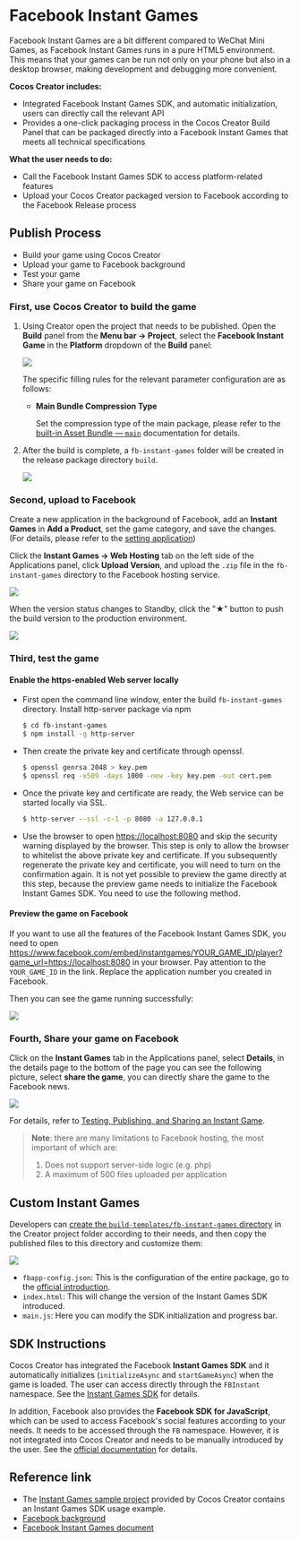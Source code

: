 # Facebook Instant Games 

Facebook Instant Games are a bit different compared to WeChat Mini Games, as Facebook Instant Games runs in a pure HTML5 environment. This means that your games can be run not only on your phone but also in a desktop browser, making development and debugging more convenient.

**Cocos Creator includes:**

- Integrated Facebook Instant Games SDK, and automatic initialization, users can directly call the relevant API
- Provides a one-click packaging process in the Cocos Creator Build Panel that can be packaged directly into a Facebook Instant Games that meets all technical specifications

**What the user needs to do:**

- Call the Facebook Instant Games SDK to access platform-related features
- Upload your Cocos Creator packaged version to Facebook according to the Facebook Release process

## Publish Process

- Build your game using Cocos Creator
- Upload your game to Facebook background
- Test your game
- Share your game on Facebook

### First, use Cocos Creator to build the game

1. Using Creator open the project that needs to be published. Open the **Build** panel from the **Menu bar -> Project**, select the **Facebook Instant Game** in the **Platform** dropdown of the **Build** panel:

    ![](./publish-fb-instant-games/build.png)

    The specific filling rules for the relevant parameter configuration are as follows:

    - **Main Bundle Compression Type**

      Set the compression type of the main package, please refer to the [built-in Asset Bundle — `main`](../asset-manager/bundle.md#the-built-in-asset-bundle) documentation for details.

2. After the build is complete, a `fb-instant-games` folder will be created in the release package directory `build`.

    ![](./publish-fb-instant-games/package.png)

### Second, upload to Facebook

Create a new application in the background of Facebook, add an **Instant Games** in **Add a Product**, set the game category, and save the changes. (For details, please refer to the [setting application](https://developers.facebook.com/docs/games/instant-games/getting-started/quickstart?locale=en_US#app-setup))

Click the **Instant Games -> Web Hosting** tab on the left side of the Applications panel, click **Upload Version**, and upload the `.zip` file in the `fb-instant-games` directory to the Facebook hosting service.

![](./publish-fb-instant-games/upload.png)

When the version status changes to Standby, click the "★" button to push the build version to the production environment.

![](./publish-fb-instant-games/push.png)

### Third, test the game

#### Enable the https-enabled Web server locally

- First open the command line window, enter the build `fb-instant-games` directory. Install http-server package via npm

  ```bash
  $ cd fb-instant-games
  $ npm install -g http-server
  ```

- Then create the private key and certificate through openssl.

  ```bash
  $ openssl genrsa 2048 > key.pem
  $ openssl req -x509 -days 1000 -new -key key.pem -out cert.pem
  ```

- Once the private key and certificate are ready, the Web service can be started locally via SSL.

  ```bash
  $ http-server --ssl -c-1 -p 8080 -a 127.0.0.1
  ```

- Use the browser to open <https://localhost:8080> and skip the security warning displayed by the browser. This step is only to allow the browser to whitelist the above private key and certificate. If you subsequently regenerate the private key and certificate, you will need to turn on the confirmation again. It is not yet possible to preview the game directly at this step, because the preview game needs to initialize the Facebook Instant Games SDK. You need to use the following method.

#### Preview the game on Facebook

If you want to use all the features of the Facebook Instant Games SDK, you need to open <https://www.facebook.com/embed/instantgames/YOUR_GAME_ID/player?game_url=https://localhost:8080> in your browser. Pay attention to the `YOUR_GAME_ID` in the link. Replace the application number you created in Facebook.

Then you can see the game running successfully:

![](./publish-fb-instant-games/game.png)

### Fourth, Share your game on Facebook

Click on the **Instant Games** tab in the Applications panel, select **Details**, in the details page to the bottom of the page you can see the following picture, select **share the game**, you can directly share the game to the Facebook news.

![](./publish-fb-instant-games/share.png)

For details, refer to [Testing, Publishing, and Sharing an Instant Game](https://developers.facebook.com/docs/games/instant-games/test-publish-share?locale=EN).

> **Note**: there are many limitations to Facebook hosting, the most important of which are:
>
> 1. Does not support server-side logic (e.g. php)
> 2. A maximum of 500 files uploaded per application

## Custom Instant Games

Developers can [create the `build-templates/fb-instant-games` directory](custom-project-build-template.md) in the Creator project folder according to their needs, and then copy the published files to this directory and customize them:

![](./publish-fb-instant-games/file.png)

 - `fbapp-config.json`: This is the configuration of the entire package, go to the [official introduction](https://developers.facebook.com/docs/games/instant-games/bundle-config).
 - `index.html`: This will change the version of the Instant Games SDK introduced.
 - `main.js`: Here you can modify the SDK initialization and progress bar.

## SDK Instructions

Cocos Creator has integrated the Facebook **Instant Games SDK** and it automatically initializes (`initializeAsync` and `startGameAsync`) when the game is loaded. The user can access directly through the `FBInstant` namespace. See the [Instant Games SDK](https://developers.facebook.com/docs/games/instant-games/sdk) for details.

In addition, Facebook also provides the **Facebook SDK for JavaScript**, which can be used to access Facebook's social features according to your needs. It needs to be accessed through the `FB` namespace. However, it is not integrated into Cocos Creator and needs to be manually introduced by the user. See the [official documentation](https://developers.facebook.com/docs/javascript) for details.

## Reference link

- The [Instant Games sample project](https://github.com/cocos-creator/demo-instant-games) provided by Cocos Creator contains an Instant Games SDK usage example.
- [Facebook background](https://developers.facebook.com/)
- [Facebook Instant Games document](https://developers.facebook.com/docs/games/instant-games?locale=en_US)
